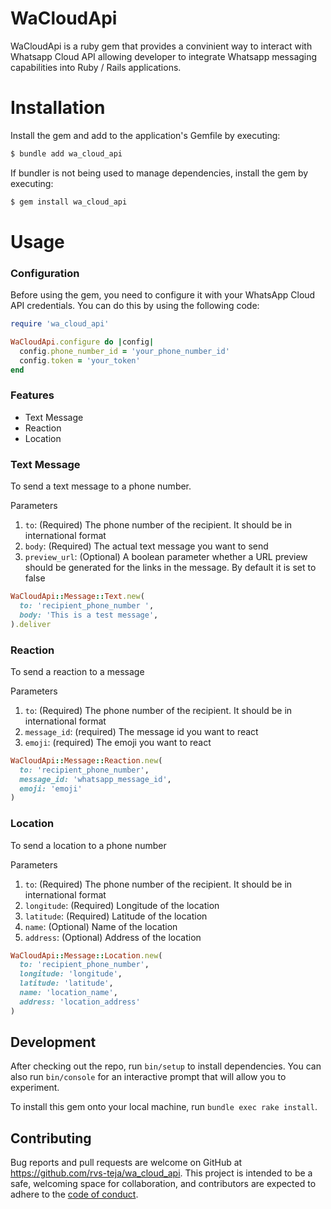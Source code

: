 # WaCloudApi

WaCloudApi is a ruby gem that provides a convinient way to interact with Whatsapp Cloud API allowing developer to integrate Whatsapp messaging capabilities into Ruby / Rails applications.

# Installation
Install the gem and add to the application's Gemfile by executing:

```bash
$ bundle add wa_cloud_api
```

If bundler is not being used to manage dependencies, install the gem by executing:

```bash
$ gem install wa_cloud_api
```

# Usage

### Configuration

Before using the gem, you need to configure it with your WhatsApp Cloud API credentials. You can do this by using the following code:

```ruby
require 'wa_cloud_api'

WaCloudApi.configure do |config| 
  config.phone_number_id = 'your_phone_number_id'
  config.token = 'your_token'
end
```

### Features

- Text Message
- Reaction
- Location

### Text Message

To send a text message to a phone number. 

Parameters

1. `to`: (Required) The phone number of the recipient. It should be in international format
2. `body`: (Required) The actual text message you want to send
3. `preview_url`: (Optional) A boolean parameter whether a URL preview should be generated for the links in the message. By default it is set to false

```ruby
WaCloudApi::Message::Text.new(
  to: 'recipient_phone_number ', 
  body: 'This is a test message',
).deliver
```

### Reaction

To send a reaction to a message

Parameters

1. `to`: (Required) The phone number of the recipient. It should be in international format
2. `message_id`: (required) The message id you want to react
3. `emoji`: (required) The emoji you want to react

```ruby
WaCloudApi::Message::Reaction.new(
  to: 'recipient_phone_number',
  message_id: 'whatsapp_message_id',
  emoji: 'emoji'
)
```

### Location

To send a location to a phone number

Parameters

1. `to`: (Required) The phone number of the recipient. It should be in international format
2. `longitude`: (Required) Longitude of the location
3. `latitude`: (Required) Latitude of the location
4. `name`: (Optional) Name of the location
5. `address`: (Optional) Address of the location

```ruby
WaCloudApi::Message::Location.new(
  to: 'recipient_phone_number',
  longitude: 'longitude',
  latitude: 'latitude',
  name: 'location_name',
  address: 'location_address'
)
```

## Development

After checking out the repo, run `bin/setup` to install dependencies. You can also run `bin/console` for an interactive prompt that will allow you to experiment.

To install this gem onto your local machine, run `bundle exec rake install`. 


## Contributing

Bug reports and pull requests are welcome on GitHub at https://github.com/rvs-teja/wa_cloud_api. This project is intended to be a safe, welcoming space for collaboration, and contributors are expected to adhere to the [code of conduct](https://github.com/rvs-teja/wa_cloud_api/blob/main/CODE_OF_CONDUCT.md).
